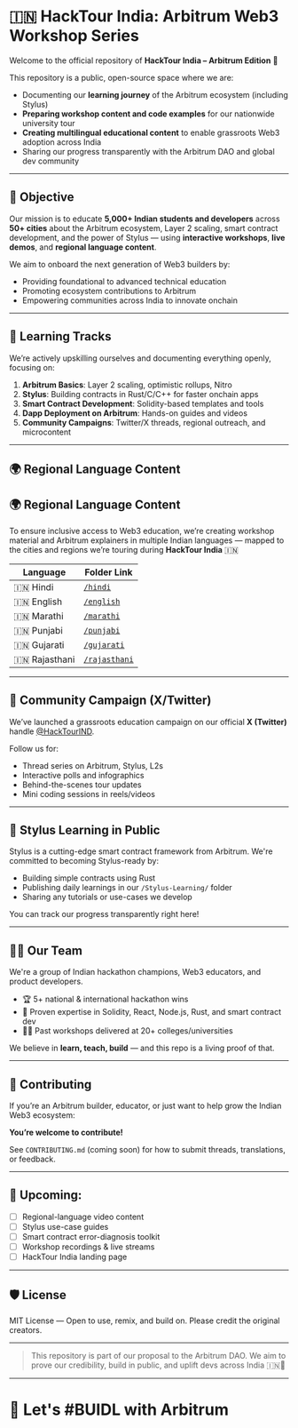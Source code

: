# 🇮🇳 HackTour India: Arbitrum Web3 Workshop Series

Welcome to the official repository of **HackTour India – Arbitrum Edition** 🚀

This repository is a public, open-source space where we are:
- Documenting our **learning journey** of the Arbitrum ecosystem (including Stylus)
- **Preparing workshop content and code examples** for our nationwide university tour
- **Creating multilingual educational content** to enable grassroots Web3 adoption across India
- Sharing our progress transparently with the Arbitrum DAO and global dev community

---

## 🎯 Objective

Our mission is to educate **5,000+ Indian students and developers** across **50+ cities** about the Arbitrum ecosystem, Layer 2 scaling, smart contract development, and the power of Stylus — using **interactive workshops**, **live demos**, and **regional language content**.

We aim to onboard the next generation of Web3 builders by:
- Providing foundational to advanced technical education
- Promoting ecosystem contributions to Arbitrum
- Empowering communities across India to innovate onchain

---

## 🧠 Learning Tracks

We’re actively upskilling ourselves and documenting everything openly, focusing on:

1. **Arbitrum Basics**: Layer 2 scaling, optimistic rollups, Nitro
2. **Stylus**: Building contracts in Rust/C/C++ for faster onchain apps
3. **Smart Contract Development**: Solidity-based templates and tools
4. **Dapp Deployment on Arbitrum**: Hands-on guides and videos
5. **Community Campaigns**: Twitter/X threads, regional outreach, and microcontent

---

## 🌍 Regional Language Content

## 🌍 Regional Language Content

To ensure inclusive access to Web3 education, we’re creating workshop material and Arbitrum explainers in multiple Indian languages — mapped to the cities and regions we’re touring during **HackTour India** 🇮🇳

| Language     | Folder Link |
|--------------|-------------|
| 🇮🇳 Hindi      | [`/hindi`](./hindi) |
| 🇮🇳 English    | [`/english`](./english) |
| 🇮🇳 Marathi    | [`/marathi`](./marathi) |
| 🇮🇳 Punjabi    | [`/punjabi`](./punjabi) |
| 🇮🇳 Gujarati   | [`/gujarati`](./gujarati) |
| 🇮🇳 Rajasthani | [`/rajasthani`](./rajasthani) |

---

## 🧵 Community Campaign (X/Twitter)

We’ve launched a grassroots education campaign on our official **X (Twitter)** handle [@HackTourIND](https://twitter.com/HackTourIND).

Follow us for:
- Thread series on Arbitrum, Stylus, L2s
- Interactive polls and infographics
- Behind-the-scenes tour updates
- Mini coding sessions in reels/videos

---

## 🧠 Stylus Learning in Public

Stylus is a cutting-edge smart contract framework from Arbitrum. We're committed to becoming Stylus-ready by:
- Building simple contracts using Rust
- Publishing daily learnings in our `/Stylus-Learning/` folder
- Sharing any tutorials or use-cases we develop

You can track our progress transparently right here!

---

## 👨‍💻 Our Team

We're a group of Indian hackathon champions, Web3 educators, and product developers.

- 🏆 5+ national & international hackathon wins
- 🧪 Proven expertise in Solidity, React, Node.js, Rust, and smart contract dev
- 🧑‍🏫 Past workshops delivered at 20+ colleges/universities

We believe in **learn, teach, build** — and this repo is a living proof of that.

---

## 🤝 Contributing

If you’re an Arbitrum builder, educator, or just want to help grow the Indian Web3 ecosystem:

**You’re welcome to contribute!**

See `CONTRIBUTING.md` (coming soon) for how to submit threads, translations, or feedback.

---

## 📢 Upcoming:

- [ ] Regional-language video content
- [ ] Stylus use-case guides
- [ ] Smart contract error-diagnosis toolkit
- [ ] Workshop recordings & live streams
- [ ] HackTour India landing page

---

## 🛡️ License

MIT License — Open to use, remix, and build on. Please credit the original creators.

---

> This repository is part of our proposal to the Arbitrum DAO. We aim to prove our credibility, build in public, and uplift devs across India 🇮🇳🚀

---

# 🙌 Let's #BUIDL with Arbitrum
